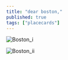 ```yaml
---
title: "dear boston,"
published: true
tags: ["placecards"]
---
```

![Boston_i]({{site.baseurl}}/images/Boston_i.jpg)



![Boston_ii]({{site.baseurl}}/images/Boston_ii.jpg)

